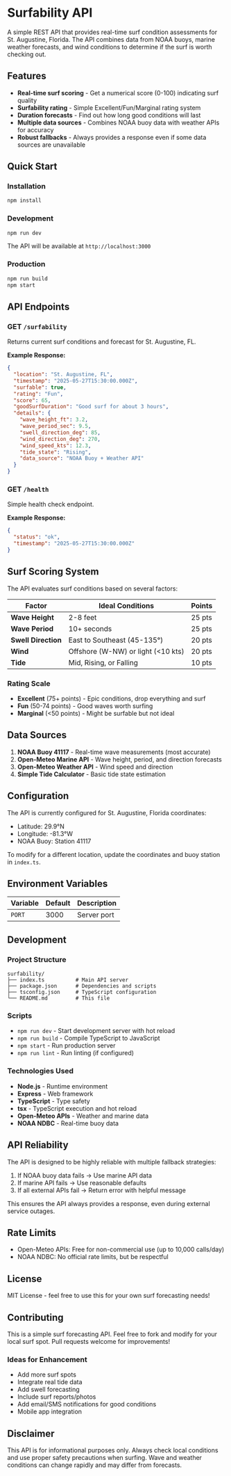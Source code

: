# Surfability API

A simple REST API that provides real-time surf condition assessments for St. Augustine, Florida. The API combines data from NOAA buoys, marine weather forecasts, and wind conditions to determine if the surf is worth checking out.

## Features

- **Real-time surf scoring** - Get a numerical score (0-100) indicating surf quality
- **Surfability rating** - Simple Excellent/Fun/Marginal rating system
- **Duration forecasts** - Find out how long good conditions will last
- **Multiple data sources** - Combines NOAA buoy data with weather APIs for accuracy
- **Robust fallbacks** - Always provides a response even if some data sources are unavailable

## Quick Start

### Installation

```bash
npm install
```

### Development

```bash
npm run dev
```

The API will be available at `http://localhost:3000`

### Production

```bash
npm run build
npm start
```

## API Endpoints

### GET `/surfability`

Returns current surf conditions and forecast for St. Augustine, FL.

**Example Response:**
```json
{
  "location": "St. Augustine, FL",
  "timestamp": "2025-05-27T15:30:00.000Z",
  "surfable": true,
  "rating": "Fun",
  "score": 65,
  "goodSurfDuration": "Good surf for about 3 hours",
  "details": {
    "wave_height_ft": 3.2,
    "wave_period_sec": 9.5,
    "swell_direction_deg": 85,
    "wind_direction_deg": 270,
    "wind_speed_kts": 12.3,
    "tide_state": "Rising",
    "data_source": "NOAA Buoy + Weather API"
  }
}
```

### GET `/health`

Simple health check endpoint.

**Example Response:**
```json
{
  "status": "ok",
  "timestamp": "2025-05-27T15:30:00.000Z"
}
```

## Surf Scoring System

The API evaluates surf conditions based on several factors:

| Factor | Ideal Conditions | Points |
|--------|------------------|---------|
| **Wave Height** | 2-8 feet | 25 pts |
| **Wave Period** | 10+ seconds | 25 pts |
| **Swell Direction** | East to Southeast (45-135°) | 20 pts |
| **Wind** | Offshore (W-NW) or light (<10 kts) | 20 pts |
| **Tide** | Mid, Rising, or Falling | 10 pts |

### Rating Scale
- **Excellent** (75+ points) - Epic conditions, drop everything and surf
- **Fun** (50-74 points) - Good waves worth surfing
- **Marginal** (<50 points) - Might be surfable but not ideal

## Data Sources

1. **NOAA Buoy 41117** - Real-time wave measurements (most accurate)
2. **Open-Meteo Marine API** - Wave height, period, and direction forecasts
3. **Open-Meteo Weather API** - Wind speed and direction
4. **Simple Tide Calculator** - Basic tide state estimation

## Configuration

The API is currently configured for St. Augustine, Florida coordinates:
- Latitude: 29.9°N
- Longitude: -81.3°W
- NOAA Buoy: Station 41117

To modify for a different location, update the coordinates and buoy station in `index.ts`.

## Environment Variables

| Variable | Default | Description |
|----------|---------|-------------|
| `PORT` | 3000 | Server port |

## Development

### Project Structure

```
surfability/
├── index.ts          # Main API server
├── package.json      # Dependencies and scripts
├── tsconfig.json     # TypeScript configuration
└── README.md         # This file
```

### Scripts

- `npm run dev` - Start development server with hot reload
- `npm run build` - Compile TypeScript to JavaScript
- `npm start` - Run production server
- `npm run lint` - Run linting (if configured)

### Technologies Used

- **Node.js** - Runtime environment
- **Express** - Web framework
- **TypeScript** - Type safety
- **tsx** - TypeScript execution and hot reload
- **Open-Meteo APIs** - Weather and marine data
- **NOAA NDBC** - Real-time buoy data

## API Reliability

The API is designed to be highly reliable with multiple fallback strategies:

1. If NOAA buoy data fails → Use marine API data
2. If marine API fails → Use reasonable defaults
3. If all external APIs fail → Return error with helpful message

This ensures the API always provides a response, even during external service outages.

## Rate Limits

- Open-Meteo APIs: Free for non-commercial use (up to 10,000 calls/day)
- NOAA NDBC: No official rate limits, but be respectful

## License

MIT License - feel free to use this for your own surf forecasting needs!

## Contributing

This is a simple surf forecasting API. Feel free to fork and modify for your local surf spot. Pull requests welcome for improvements!

### Ideas for Enhancement

- Add more surf spots
- Integrate real tide data
- Add swell forecasting
- Include surf reports/photos
- Add email/SMS notifications for good conditions
- Mobile app integration

## Disclaimer

This API is for informational purposes only. Always check local conditions and use proper safety precautions when surfing. Wave and weather conditions can change rapidly and may differ from forecasts.